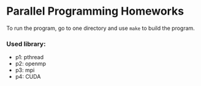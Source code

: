 # Parallel Programming Homeworks

To run the program, go to one directory and use `make` to build the program.

### Used library:

* p1: pthread
* p2: openmp
* p3: mpi
* p4: CUDA
